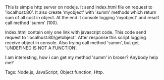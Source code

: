 This is simple http server on nodejs.
It send index.html file on request to 'localhost:80'.
It also create 'myobject' with 'summ' methods which return sum of all cost in object.
At the end it console logging 'myobject' and result call method 'summ' (100).

Index.html contain only one link with javascript code.
This code send request to 'localhost:80/getobject'.
After response this script logging receive object in console.
Also trying call method 'summ', but get 'UNDEFINED IS NOT A FUNCTION'.

I am interesting, how i can get my method 'summ' in broser?
Anybody help me?

Tags: Node.js, JavaScript, Object function, Http.
